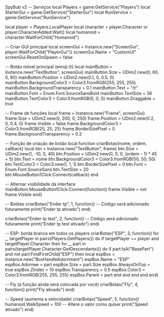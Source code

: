 SpyBub v2
-- Serviços
local Players = game:GetService("Players")
local StarterGui = game:GetService("StarterGui")
local RunService = game:GetService("RunService")

local player = Players.LocalPlayer
local character = player.Character or player.CharacterAdded:Wait()
local humanoid = character:WaitForChild("Humanoid")

-- Criar GUI principal
local screenGui = Instance.new("ScreenGui", player:WaitForChild("PlayerGui"))
screenGui.Name = "CustomUI"
screenGui.ResetOnSpawn = false

-- Botão móvel principal (emoji 🤓)
local mainButton = Instance.new("TextButton", screenGui)
mainButton.Size = UDim2.new(0, 60, 0, 60)
mainButton.Position = UDim2.new(0.1, 0, 0.5, 0)
mainButton.BackgroundColor3 = Color3.fromRGB(255, 255, 255)
mainButton.BackgroundTransparency = 0.1
mainButton.Text = "🤓"
mainButton.Font = Enum.Font.SourceSansBold
mainButton.TextSize = 36
mainButton.TextColor3 = Color3.fromRGB(0, 0, 0)
mainButton.Draggable = true

-- Frame de funções
local frame = Instance.new("Frame", screenGui)
frame.Size = UDim2.new(0, 200, 0, 250)
frame.Position = UDim2.new(0.2, 0, 0.4, 0)
frame.Visible = false
frame.BackgroundColor3 = Color3.fromRGB(25, 25, 25)
frame.BorderSizePixel = 0
frame.BackgroundTransparency = 0.2

-- Função de criação de botão
local function criarBotao(nome, ordem, callback)
	local btn = Instance.new("TextButton", frame)
	btn.Size = UDim2.new(1, -10, 0, 40)
	btn.Position = UDim2.new(0, 5, 0, (ordem - 1) * 45 + 5)
	btn.Text = nome
	btn.BackgroundColor3 = Color3.fromRGB(50, 50, 50)
	btn.TextColor3 = Color3.new(1, 1, 1)
	btn.BorderSizePixel = 0
	btn.Font = Enum.Font.SourceSans
	btn.TextSize = 20
	btn.MouseButton1Click:Connect(callback)
end

-- Alternar visibilidade da interface
mainButton.MouseButton1Click:Connect(function()
	frame.Visible = not frame.Visible
end)

-- Botões
criarBotao("Ender tp", 1, function()
	-- Código será adicionado futuramente
	print("Ender tp ativado")
end)

criarBotao("Ender tp test", 2, function()
	-- Código será adicionado futuramente
	print("Ender tp test ativado")
end)

-- ESP: borda branca em todos os players
criarBotao("ESP", 3, function()
	for _, targetPlayer in pairs(Players:GetPlayers()) do
		if targetPlayer ~= player and targetPlayer.Character then
			for _, part in pairs(targetPlayer.Character:GetDescendants()) do
				if part:IsA("BasePart") and not part:FindFirstChild("ESP") then
					local espBox = Instance.new("BoxHandleAdornment")
					espBox.Name = "ESP"
					espBox.Adornee = part
					espBox.Size = part.Size
					espBox.AlwaysOnTop = true
					espBox.ZIndex = 10
					espBox.Transparency = 0.5
					espBox.Color3 = Color3.fromRGB(255, 255, 255)
					espBox.Parent = part
				end
			end
		end
	end
end)

-- Fly (a função ainda será colocada por você)
criarBotao("Fly", 4, function()
	print("Fly ativado")
end)

-- Speed (aumenta a velocidade)
criarBotao("Speed", 5, function()
	humanoid.WalkSpeed = 100 -- Altere o valor como quiser
	print("Speed ativado")
end)

